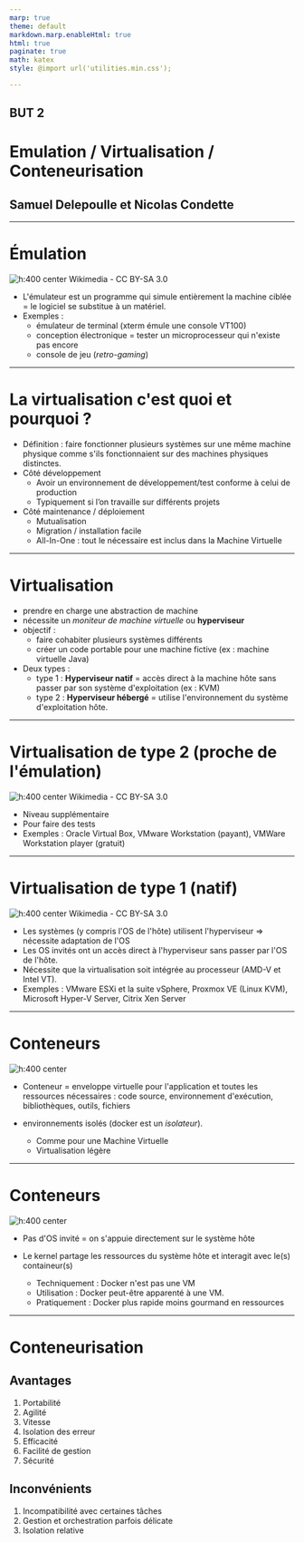 ```yaml
---
marp: true
theme: default
markdown.marp.enableHtml: true
html: true
paginate: true
math: katex
style: @import url('utilities.min.css');

---
```




<!-- commentaire 

<div class="grid grid-cols-2 gap-4">
<div>

</div>
<div>

</div>
</div>

⇒ ∃ ≠ ≈ ⚠️


-->



## BUT 2

# Emulation / Virtualisation / Conteneurisation



## Samuel Delepoulle et Nicolas Condette


---

# Émulation


<div class="grid grid-cols-2 gap-4">
<div>

![h:400 center](./images/Diagramme_ArchiEmulateurNonNatif.png)
Wikimedia - CC BY-SA 3.0
</div>
<div>

- L'émulateur est un programme qui simule entièrement la machine ciblée = le logiciel se substitue à un matériel.
- Exemples :
    - émulateur de terminal (xterm émule une console VT100)
    - conception électronique = tester un microprocesseur qui n'existe pas encore
    - console de jeu (*retro-gaming*)
</div>

</div>

---

# La virtualisation c'est quoi et pourquoi ?


- Définition : faire fonctionner plusieurs systèmes sur une même machine physique comme s'ils fonctionnaient sur des machines physiques distinctes.
- Côté développement
    - Avoir un environnement de développement/test conforme à celui de production
    - Typiquement si l’on travaille sur différents projets
- Côté maintenance / déploiement
    - Mutualisation
    - Migration / installation facile
    - All-In-One : tout le nécessaire est inclus dans la Machine Virtuelle

---

# Virtualisation

- prendre en charge une abstraction de machine 
- nécessite un *moniteur de machine virtuelle* ou **hyperviseur**
- objectif : 
    - faire cohabiter plusieurs systèmes différents
    - créer un code portable pour une machine fictive (ex : machine virtuelle Java)
- Deux types :
    - type 1 : **Hyperviseur natif** = accès direct à la machine hôte sans passer par son système d'exploitation (ex : KVM)
    - type 2 : **Hyperviseur hébergé** = utilise l'environnement du système d'exploitation hôte.

---

# Virtualisation de type 2 (proche de l'émulation)


<div class="grid grid-cols-2 gap-4">
<div>

![h:400 center](./images/Diagramme_ArchiEmulateur.png)
Wikimedia - CC BY-SA 3.0
</div>
<div>

- Niveau supplémentaire
- Pour faire des tests
- Exemples : Oracle Virtual Box, VMware Workstation (payant), VMWare Workstation player (gratuit) 
</div>

</div>


---



# Virtualisation de type 1 (natif)


<div class="grid grid-cols-2 gap-4">
<div>

![h:400 center](./images/Diagramme_ArchiHyperviseur.png)
Wikimedia - CC BY-SA 3.0
</div>
<div>

- Les systèmes (y compris l'OS de l'hôte) utilisent l'hyperviseur ⇒ nécessite adaptation de l'OS
- Les OS invités ont un accès direct à l'hyperviseur sans passer par l'OS de l'hôte.
- Nécessite que la virtualisation soit intégrée au processeur (AMD-V et Intel VT).
- Exemples : VMware ESXi et la suite vSphere, Proxmox VE (Linux KVM), Microsoft Hyper-V Server, Citrix Xen Server
</div>

</div>

---


# Conteneurs


<div class="grid grid-cols-2 gap-4">
<div>

![h:400 center](./images/container-vs-virtual-machine.png)
</div>
<div>

- Conteneur = enveloppe virtuelle pour l'application et toutes les ressources nécessaires : code source, environnement d'exécution, bibliothèques, outils, fichiers

- environnements isolés (docker est un *isolateur*).
    - Comme pour une Machine Virtuelle
    - Virtualisation légère    
</div>

</div>

---


# Conteneurs


<div class="grid grid-cols-2 gap-4">
<div>

![h:400 center](./images/container-vs-virtual-machine.png)
</div>
<div>

- Pas d'OS invité = on s'appuie directement sur le système hôte
- Le kernel partage les ressources du
système hôte et interagit avec le(s)
containeur(s)

    - Techniquement : Docker n'est pas une VM
    -  Utilisation : Docker peut-être apparenté à une VM.
    - Pratiquement : Docker plus rapide moins gourmand en ressources
</div>

</div>

---

# Conteneurisation


<div class="grid grid-cols-2 gap-4">
<div>

## Avantages

1. Portabilité
2. Agilité
3. Vitesse
4. Isolation des erreur
5. Efficacité
6. Facilité de gestion
7. Sécurité
</div>
<div>

## Inconvénients

1. Incompatibilité avec certaines tâches
2. Gestion et orchestration parfois délicate
3. Isolation relative


</div>
</div>

